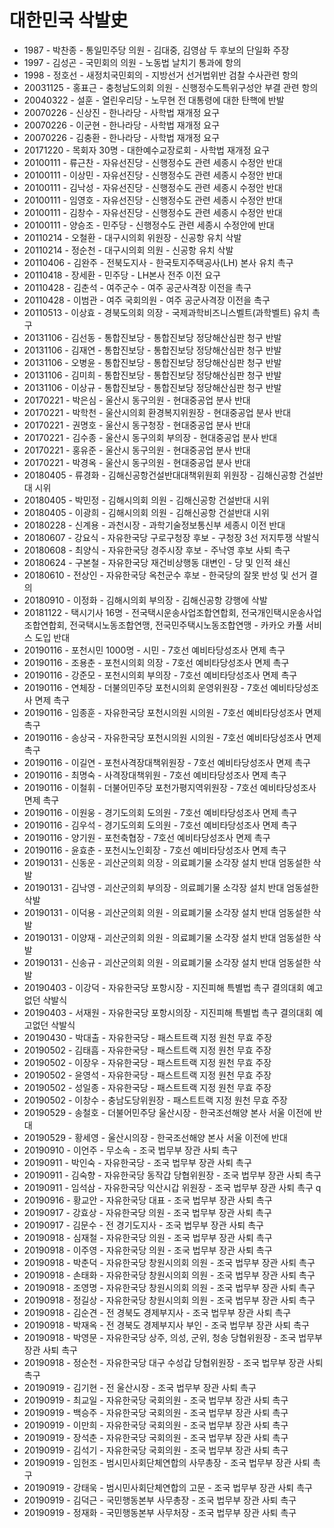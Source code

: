 # 대한민국 삭발史
- 1987 - 박찬종 - 통일민주당 의원 - 김대중, 김영삼 두 후보의 단일화 주장
- 1997 - 김성곤 - 국민회의 의원 - 노동법 날치기 통과에 항의
- 1998 - 정호선 - 새정치국민회의 - 지방선거 선거법위반 검찰 수사관련 항의
- 20031125 - 홍표근 - 충청남도의회 의원 - 신행정수도특위구성안 부결 관련 항의
- 20040322 - 설훈 - 열린우리당 - 노무현 전 대통령에 대한 탄핵에 반발
- 20070226 - 신상진 - 한나라당 - 사학법 재개정 요구
- 20070226 - 이군현 - 한나라당 - 사학법 재개정 요구
- 20070226 - 김충환 - 한나라당 - 사학법 재개정 요구
- 20171220 - 목회자 30명 - 대한예수교장로회 - 사학법 재개정 요구
- 20100111 - 류근찬 - 자유선진당 - 신행정수도 관련 세종시 수정안 반대
- 20100111 - 이상민 - 자유선진당 - 신행정수도 관련 세종시 수정안 반대
- 20100111 - 김낙성 - 자유선진당 - 신행정수도 관련 세종시 수정안 반대
- 20100111 - 임영호 - 자유선진당 - 신행정수도 관련 세종시 수정안 반대
- 20100111 - 김창수 - 자유선진당 - 신행정수도 관련 세종시 수정안 반대
- 20100111 - 양승조 - 민주당 - 신행정수도 관련 세종시 수정안에 반대
- 20110214 - 오철환 - 대구시의회 위원장 - 신공항 유치 삭발
- 20110214 - 정순천 - 대구시의회 의원 - 신공항 유치 삭발
- 20110406 - 김완주 - 전북도지사 - 한국토지주택공사(LH) 본사 유치 촉구
- 20110418 - 장세환 - 민주당 - LH본사 전주 이전 요구
- 20110428 - 김춘석 - 여주군수 - 여주 공군사격장 이전을 촉구
- 20110428 - 이범관 - 여주 국회의원 - 여주 공군사격장 이전을 촉구
- 20110513 - 이상효 - 경북도의회 의장 - 국제과학비즈니스벨트(과학벨트) 유치 촉구
- 20131106 - 김선동 - 통합진보당 - 통합진보당 정당해산심판 청구 반발
- 20131106 - 김재연 - 통합진보당 - 통합진보당 정당해산심판 청구 반발
- 20131106 - 오병윤 - 통합진보당 - 통합진보당 정당해산심판 청구 반발
- 20131106 - 김미희 - 통합진보당 - 통합진보당 정당해산심판 청구 반발
- 20131106 - 이상규 - 통합진보당 - 통합진보당 정당해산심판 청구 반발
- 20170221 - 박은심 - 울산시 동구의원 - 현대중공업 분사 반대
- 20170221 - 박학천 - 울산시의회 환경복지위원장 - 현대중공업 분사 반대
- 20170221 - 권명호 - 울산시 동구청장 - 현대중공업 분사 반대
- 20170221 - 김수종 - 울산시 동구의회 부의장 - 현대중공업 분사 반대
- 20170221 - 홍유준 - 울산시 동구의원 - 현대중공업 분사 반대
- 20170221 - 박경옥 - 울산시 동구의원 - 현대중공업 분사 반대
- 20180405 - 류경화 - 김해신공항건설반대대책위원회 위원장 - 김해신공항 건설반대 시위
- 20180405 - 박민정 - 김해시의회 의원 - 김해신공항 건설반대 시위
- 20180405 - 이광희 - 김해시의회 의원 - 김해신공항 건설반대 시위
- 20180228 - 신계용 - 과천시장 - 과학기술정보통신부 세종시 이전 반대
- 20180607 - 강요식 - 자유한국당 구로구청장 후보 - 구청장 3선 저지투쟁 삭발식
- 20180608 - 최양식 - 자유한국당 경주시장 후보 - 주낙영 후보 사퇴 촉구
- 20180624 - 구본철 - 자유한국당 재건비상행동 대변인 - 당 및 인적 쇄신
- 20180610 - 전상인 - 자유한국당 옥천군수 후보 - 한국당의 잘못 반성 및 선거 결의
- 20180910 - 이정화 - 김해시의회 부의장 - 김해신공항 강행에 삭발
- 20181122 - 택시기사 16명 - 전국택시운송사업조합연합회, 전국개인택시운송사업조합연합회, 전국택시노동조합연맹, 전국민주택시노동조합연맹 - 카카오 카풀 서비스 도입 반대
- 20190116 - 포천시민 1000명 - 시민 - 7호선 예비타당성조사 면제 촉구
- 20190116 - 조용춘 - 포천시의회 의장 - 7호선 예비타당성조사 면제 촉구
- 20190116 - 강준모 - 포천시의회 부의장 - 7호선 예비타당성조사 면제 촉구
- 20190116 - 연체장 - 더불의민주당 포천시의회 운영위원장  - 7호선 예비타당성조사 면제 촉구
- 20190116 - 임종훈 - 자유한국당 포천시의원 시의원 - 7호선 예비타당성조사 면제 촉구
- 20190116 - 송상국 - 자유한국당 포천시의원 시의원  - 7호선 예비타당성조사 면제 촉구
- 20190116 - 이길연 - 포천사격장대책위원장 - 7호선 예비타당성조사 면제 촉구
- 20190116 - 최명숙 - 사격장대책위원 - 7호선 예비타당성조사 면제 촉구
- 20190116 - 이철휘 - 더불어민주당 포천가평지역위원장 - 7호선 예비타당성조사 면제 촉구
- 20190116 - 이원웅 - 경기도의회 도의원 - 7호선 예비타당성조사 면제 촉구
- 20190116 - 김우석 - 경기도의회 도의원 - 7호선 예비타당성조사 면제 촉구
- 20190116 - 양기원 - 포천축협장 - 7호선 예비타당성조사 면제 촉구
- 20190116 - 윤효춘 - 포천시노인회장 - 7호선 예비타당성조사 면제 촉구
- 20190131 - 신동운 - 괴산군의회 의장 - 의료폐기물 소각장 설치 반대 엄동설한 삭발
- 20190131 - 김낙영 - 괴산군의회 부의장 - 의료폐기물 소각장 설치 반대 엄동설한 삭발
- 20190131 - 이덕용 - 괴산군의회 의원 - 의료폐기물 소각장 설치 반대 엄동설한 삭발
- 20190131 - 이양재 - 괴산군의회 의원 - 의료폐기물 소각장 설치 반대 엄동설한 삭발
- 20190131 - 신송규 - 괴산군의회 의원 - 의료폐기물 소각장 설치 반대 엄동설한 삭발
- 20190403 - 이강덕 - 자유한국당 포항시장 - 지진피해 특별법 촉구 결의대회 예고없던 삭발식
- 20190403 - 서재원 - 자유한국당 포항시의장 - 지진피해 특별법 촉구 결의대회 예고없던 삭발식
- 20190430 - 박대출 - 자유한국당 - 패스트트랙 지정 원천 무효 주장
- 20190502 - 김태흠 - 자유한국당 - 패스트트랙 지정 원천 무효 주장
- 20190502 - 이장우 - 자유한국당 - 패스트트랙 지정 원천 무효 주장
- 20190502 - 윤영석 - 자유한국당 - 패스트트랙 지정 원천 무효 주장
- 20190502 - 성일종 - 자유한국당 - 패스트트랙 지정 원천 무효 주장
- 20190502 - 이창수 - 충남도당위원장 - 패스트트랙 지정 원천 무효 주장
- 20190529 - 송철호 - 더불어민주당 울산시장 - 한국조선해양 본사 서울 이전에 반대
- 20190529 - 황세영 - 울산시의장 - 한국조선해양 본사 서울 이전에 반대
- 20190910 - 이언주 - 무소속 - 조국 법무부 장관 사퇴 촉구
- 20190911 - 박인숙 - 자유한국당 - 조국 법무부 장관 사퇴 촉구
- 20190911 - 김숙향 - 자유한국당 동작갑 당협위원장 - 조국 법무부 장관 사퇴 촉구
- 20190911 - 임석삼 - 자유한국당 익산시갑 위원장 - 조국 법무부 장관 사퇴 촉구 q
- 20190916 - 황교안 - 자유한국당 대표 - 조국 법무부 장관 사퇴 촉구
- 20190917 - 강효상 - 자유한국당 의원 - 조국 법무부 장관 사퇴 촉구
- 20190917 - 김문수 - 전 경기도지사 - 조국 법무부 장관 사퇴 촉구
- 20190918 - 심재철 - 자유한국당 의원 - 조국 법무부 장관 사퇴 촉구
- 20190918 - 이주영 - 자유한국당 의원 - 조국 법무부 장관 사퇴 촉구
- 20190918 - 박춘덕 - 자유한국당 창원시의회 의원 - 조국 법무부 장관 사퇴 촉구
- 20190918 - 손태화 - 자유한국당 창원시의회 의원 - 조국 법무부 장관 사퇴 촉구
- 20190918 - 조영명 - 자유한국당 창원시의회 의원 - 조국 법무부 장관 사퇴 촉구
- 20190918 - 정길상 - 자유한국당 창원시의회 의원 - 조국 법무부 장관 사퇴 촉구
- 20190918 - 김순견 - 전 경북도 경제부지사 - 조국 법무부 장관 사퇴 촉구
- 20190918 - 박재옥 - 전 경북도 경제부지사 부인 - 조국 법무부 장관 사퇴 촉구
- 20190918 - 박영문 - 자유한국당 상주, 의성, 군위, 청송 당협위원장  - 조국 법무부 장관 사퇴 촉구
- 20190918 - 정순천 - 자유한국당 대구 수성갑 당협위원장 - 조국 법무부 장관 사퇴 촉구
- 20190919 - 김기현 - 전 울산시장 - 조국 법무부 장관 사퇴 촉구
- 20190919 - 최교일 - 자유한국당 국회의원 - 조국 법무부 장관 사퇴 촉구
- 20190919 - 백승주 - 자유한국당 국회의원 - 조국 법무부 장관 사퇴 촉구
- 20190919 - 이만희 - 자유한국당 국회의원 - 조국 법무부 장관 사퇴 촉구
- 20190919 - 장석춘 - 자유한국당 국회의원 - 조국 법무부 장관 사퇴 촉구
- 20190919 - 김석기 - 자유한국당 국회의원 - 조국 법무부 장관 사퇴 촉구
- 20190919 - 임헌조 - 범시민사회단체연합의 사무총장 - 조국 법무부 장관 사퇴 촉구
- 20190919 - 강태욱 - 범시민사회단체연합의 고문 - 조국 법무부 장관 사퇴 촉구
- 20190919 - 김덕근 - 국민행동본부 사무총장 - 조국 법무부 장관 사퇴 촉구
- 20190919 - 정재화 - 국민행동본부 사무처장 - 조국 법무부 장관 사퇴 촉구
